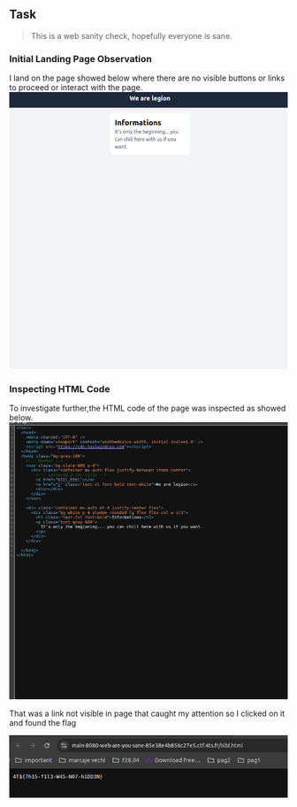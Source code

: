 ## Task

> This is a web sanity check, hopefully everyone is sane.


### Initial Landing Page Observation
I land on the page showed below where there are no visible 
buttons or links to proceed or interact with the page.
![img.png](img.png)


### Inspecting HTML Code
To investigate further,the HTML code of the page was inspected as showed below.
![img_1.png](img_1.png)

That was a link not visible in page that caught my attention 
so I clicked on it and found the flag

![img_2.png](img_2.png)